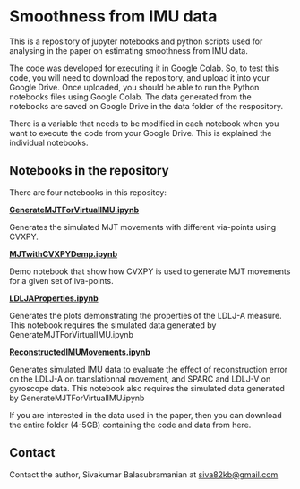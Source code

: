 # Smoothness from IMU data

This is a repository of jupyter notebooks and python scripts used for analysing in the paper on estimating smoothness from IMU data.

The code was developed for executing it in Google Colab. So, to test this code, you will need to download the repository, and upload it into your Google Drive. Once uploaded, you should be able to run the Python notebooks files using Google Colab. The data generated from the notebooks are saved on Google Drive in the data folder of the respository.

There is a variable that needs to be modified in each notebook when you want to execute the code from your Google Drive. This is explained the individual notebooks.

## Notebooks in the repository
There are four notebooks in this repositoy:


[**GenerateMJTForVirtualIMU.ipynb**](http://nbviewer.ipython.org/github/siva82kb/smoothness_from_imu/blob/master/GenerateMJTForVirtualIMU.ipynb)

Generates the simulated MJT movements with different via-points using CVXPY.

[**MJTwithCVXPYDemp.ipynb**](http://nbviewer.ipython.org/github/siva82kb/smoothness_from_imu/blob/master/MJTwithCVXPYDemp.ipynb)

Demo notebook that show how CVXPY is used to generate MJT movements for a given set of iva-points.

[**LDLJAProperties.ipynb**](http://nbviewer.ipython.org/github/siva82kb/smoothness_from_imu/blob/master/LDLJAProperties.ipynb)

Generates the plots demonstrating the properties of the LDLJ-A measure. This notebook requires the simulated data generated by GenerateMJTForVirtualIMU.ipynb

[**ReconstructedIMUMovements.ipynb**](http://nbviewer.ipython.org/github/siva82kb/smoothness_from_imu/blob/master/ReconstructedIMUMovements.ipynb)

Generates simulated IMU data to evaluate the effect of reconstruction error on the LDLJ-A on translationnal movement, and SPARC and LDLJ-V on gyroscope data. This notebook also requires the simulated data generated by GenerateMJTForVirtualIMU.ipynb

If you are interested in the data used in the paper, then you can download the entire folder (4-5GB) containing the code and data from here.

## Contact

Contact the author, Sivakumar Balasubramanian at siva82kb@gmail.com